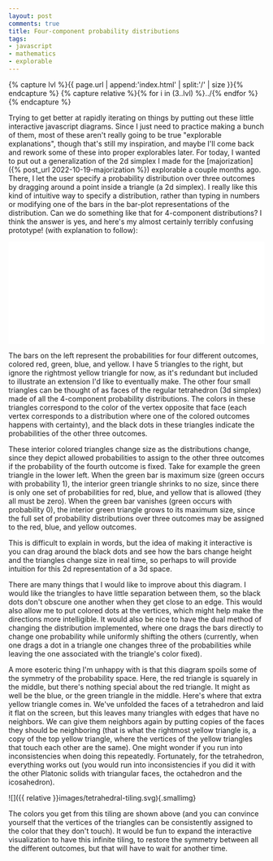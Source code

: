 ```yaml
---
layout: post
comments: true
title: Four-component probability distributions
tags:
- javascript
- mathematics
- explorable
---
```


{% capture lvl %}{{ page.url | append:'index.html' | split:'/' | size }}{% endcapture %}
{% capture relative %}{% for i in (3..lvl) %}../{% endfor %}{% endcapture %}

Trying to get better at rapidly iterating on things by putting out these little interactive javascript diagrams.
Since I just need to practice making a bunch of them, most of these aren't really going to be true "explorable explanations", though that's still my inspiration, and maybe I'll come back and rework some of these into proper explorables later.
For today, I wanted to put out a generalization of the 2d simplex I made for the [majorization]({% post_url 2022-10-19-majorization %}) explorable a couple months ago.
There, I let the user specify a probability distribution over three outcomes by dragging around a point inside a triangle (a 2d simplex).
I really like this kind of intuitive way to specify a distribution, rather than typing in numbers or modifying one of the bars in the bar-plot representations of the distribution.
Can we do something like that for 4-component distributions?
I think the answer is yes, and here's my almost certainly terribly confusing prototype! (with explanation to follow):


<div id="demo">
  <svg viewBox="0 0 550 220" style="background:white">
  </svg>
</div>

The bars on the left represent the probabilities for four different outcomes, colored red, green, blue, and yellow.
I have 5 triangles to the right, but ignore the rightmost yellow triangle for now, as it's redundant but included to illustrate an extension I'd like to eventually make.
The other four small triangles can be thought of as faces of the regular tetrahedron (3d simplex) made of all the 4-component probability distributions.
The colors in these triangles correspond to the color of the vertex opposite that face (each vertex corresponds to a distribution where one of the colored outcomes happens with certainty), and the black dots in these triangles indicate the probabilities of the other three outcomes.

These interior colored triangles change size as the distributions change, since they depict allowed probabilities to assign to the other three outcomes if the probability of the fourth outcome is fixed.
Take for example the green triangle in the lower left.
When the green bar is maximum size (green occurs with probability 1), the interior green triangle shrinks to no size, since there is only one set of probabilities for red, blue, and yellow that is allowed (they all must be zero).
When the green bar vanishes (green occurs with probability 0), the interior green triangle grows to its maximum size, since the full set of probability distributions over three outcomes may be assigned to the red, blue, and yellow outcomes.

This is difficult to explain in words, but the idea of making it interactive is you can drag around the black dots and see how the bars change height and the triangles change size in real time, so perhaps to will provide intuition for this 2d representation of a 3d space.

There are many things that I would like to improve about this diagram.
I would like the triangles to have little separation between them, so the black dots don't obscure one another when they get close to an edge.
This would also allow me to put colored dots at the vertices, which might help make the directions more intelligible.
It would also be nice to have the dual method of changing the distribution implemented, where one drags the bars directly to change one probability while uniformly shifting the others (currently, when one drags a dot in a triangle one changes three of the probabilities while leaving the one associated with the triangle's color fixed).

A more esoteric thing I'm unhappy with is that this diagram spoils some of the symmetry of the probability space.
Here, the red triangle is squarely in the middle, but there's nothing special about the red triangle.
It might as well be the blue, or the green triangle in the middle.
Here's where that extra yellow triangle comes in.
We've unfolded the faces of a tetrahedron and laid it flat on the screen, but this leaves many triangles with edges that have no neighbors.
We can give them neighbors again by putting copies of the faces they should be neighboring (that is what the rightmost yellow triangle is, a copy of the top yellow triangle, where the vertices of the yellow triangles that touch each other are the same).
One might wonder if you run into inconsistencies when doing this repeatedly.
Fortunately, for the tetrahedron, everything works out (you would run into inconsistencies if you did it with the other Platonic solids with triangular faces, the octahedron and the icosahedron).

![]({{ relative  }}images/tetrahedral-tiling.svg){.smallimg}

The colors you get from this tiling are shown above (and you can convince yourself that the vertices of the triangles can be consistently assigned to the color that they don't touch).
It would be fun to expand the interactive visualization to have this infinite tiling, to restore the symmetry between all the different outcomes, but that will have to wait for another time.

<script src="https://d3js.org/d3.v4.min.js"></script>
<script src="{{ relative }}js/blog/2023-01-06-four-component-dists.js"></script>

